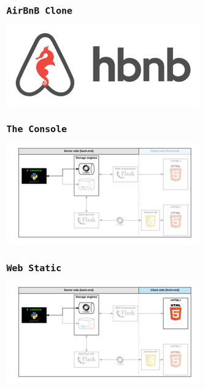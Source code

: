 # `AirBnB Clone`

![Project Logo](./images/hbnb.png)

# `The Console`
![console step](./images/console.png)

# `Web Static`
![web static step](./images/web_static.png)
